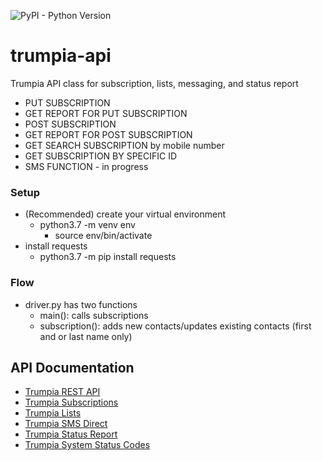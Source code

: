 ![PyPI - Python Version](https://img.shields.io/badge/python-3.6-blue)

# trumpia-api
Trumpia API class for subscription, lists, messaging, and status report
- PUT SUBSCRIPTION
- GET REPORT FOR PUT SUBSCRIPTION
- POST SUBSCRIPTION
- GET REPORT FOR POST SUBSCRIPTION
- GET SEARCH SUBSCRIPTION by mobile number
- GET SUBSCRIPTION BY SPECIFIC ID
- SMS FUNCTION - in progress

### Setup
- (Recommended) create your virtual environment
  - python3.7 -m venv env
    - source env/bin/activate
- install requests
  - python3.7 -m pip install requests

### Flow
- driver.py has two functions
    - main(): calls subscriptions
    - subscription(): adds new contacts/updates existing contacts (first and or last name only)

## API Documentation
 - [Trumpia REST API](http://classic.trumpia.com/api/docs/rest/overview.php)
 - [Trumpia Subscriptions](http://classic.trumpia.com/api/docs/rest/functions/subscription.php)
 - [Trumpia Lists](http://classic.trumpia.com/api/docs/rest/functions/list.php)
 - [Trumpia SMS Direct](http://classic.trumpia.com/api/docs/rest/functions/direct-sms.php)
 - [Trumpia Status Report](http://classic.trumpia.com/api/docs/rest/functions/report.php)
 - [Trumpia System Status Codes](http://classic.trumpia.com/api/docs/rest/status-code.php)

